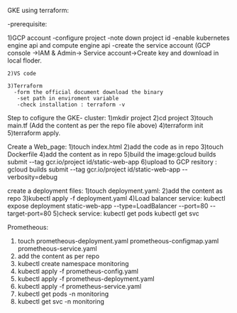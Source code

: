 GKE using terraform:

 -prerequisite: 
  
   1)GCP account
      -configure project
      -note down project id
      -enable kubernetes engine api and compute engine api
      -create the service account (GCP console ->IAM & Admin-> Service account->Create key and download in local floder.
  
    2)VS code
   
    3)Terraform
      -form the official document download the binary
       -set path in enviroment variable
       -check installation : terraform -v

Step to cofigure the GKE- cluster:
1)mkdir project
2)cd project
3)touch main.tf (Add the content as per the repo file above)
4)terraform init
5)terraform apply.

Create a Web_page:
1)touch index.html
2)add the code as in repo
3)touch Dockerfile
4)add the content as in repo
5)build the image:gcloud builds submit --tag gcr.io/project id/static-web-app
6)upload to GCP resitory : gcloud builds submit --tag gcr.io/project id/static-web-app --verbosity=debug

create a deployment files:
1)touch deployment.yaml:
2)add the content as repo
3)kubectl apply -f deployment.yaml
4)Load balancer service: kubectl expose deployment static-web-app --type=LoadBalancer --port=80 --target-port=80
5)check service: kubectl get pods
                 kubectl get svc

Prometheous:
1) touch prometheous-deployment.yaml prometheous-configmap.yaml prometheous-service.yaml
2) add the content as per repo
3) kubectl create namespace monitoring
5) kubectl apply -f prometheus-config.yaml 
6) kubectl apply -f prometheus-deployment.yaml 
7) kubectl apply -f prometheus-service.yaml 
8) kubectl get pods -n monitoring
9) kubectl get svc -n monitoring







